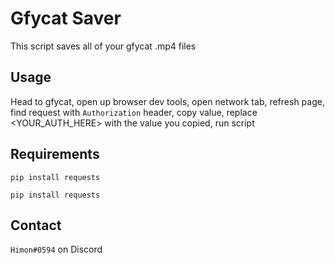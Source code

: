 # Gfycat Saver

This script saves all of your gfycat .mp4 files

## Usage

Head to gfycat, open up browser dev tools, open network tab, refresh page, find request with `Authorization` header, copy value, replace <YOUR_AUTH_HERE> with the value you copied, run script

## Requirements


`pip install requests`

`pip install requests`

## Contact
`Himon#0594` on Discord